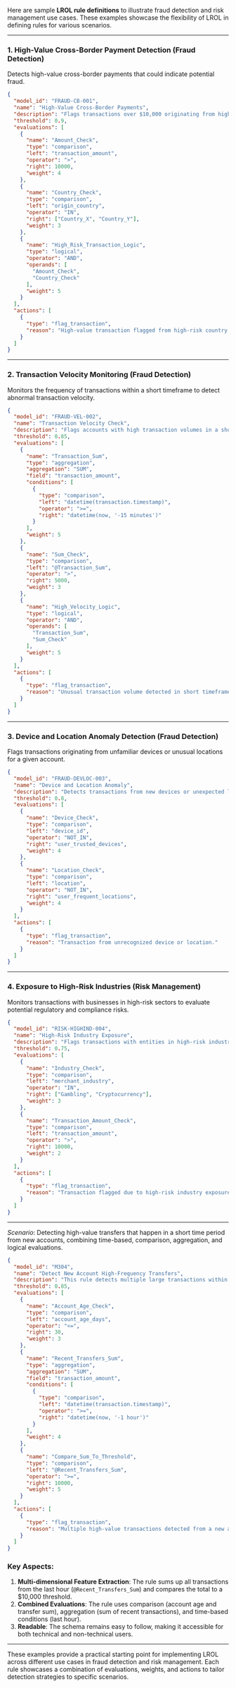 Here are sample **LROL rule definitions** to illustrate fraud detection and risk management use cases. These examples showcase the flexibility of LROL in defining rules for various scenarios.

---

### 1. **High-Value Cross-Border Payment Detection (Fraud Detection)**

Detects high-value cross-border payments that could indicate potential fraud.

```json
{
  "model_id": "FRAUD-CB-001",
  "name": "High-Value Cross-Border Payments",
  "description": "Flags transactions over $10,000 originating from high-risk countries.",
  "threshold": 0.9,
  "evaluations": [
    {
      "name": "Amount_Check",
      "type": "comparison",
      "left": "transaction_amount",
      "operator": ">",
      "right": 10000,
      "weight": 4
    },
    {
      "name": "Country_Check",
      "type": "comparison",
      "left": "origin_country",
      "operator": "IN",
      "right": ["Country_X", "Country_Y"],
      "weight": 3
    },
    {
      "name": "High_Risk_Transaction_Logic",
      "type": "logical",
      "operator": "AND",
      "operands": [
        "Amount_Check",
        "Country_Check"
      ],
      "weight": 5
    }
  ],
  "actions": [
    {
      "type": "flag_transaction",
      "reason": "High-value transaction flagged from high-risk country."
    }
  ]
}
```

---

### 2. **Transaction Velocity Monitoring (Fraud Detection)**

Monitors the frequency of transactions within a short timeframe to detect abnormal transaction velocity.

```json
{
  "model_id": "FRAUD-VEL-002",
  "name": "Transaction Velocity Check",
  "description": "Flags accounts with high transaction volumes in a short period.",
  "threshold": 0.85,
  "evaluations": [
    {
      "name": "Transaction_Sum",
      "type": "aggregation",
      "aggregation": "SUM",
      "field": "transaction_amount",
      "conditions": [
        {
          "type": "comparison",
          "left": "datetime(transaction.timestamp)",
          "operator": ">=",
          "right": "datetime(now, '-15 minutes')"
        }
      ],
      "weight": 5
    },
    {
      "name": "Sum_Check",
      "type": "comparison",
      "left": "@Transaction_Sum",
      "operator": ">",
      "right": 5000,
      "weight": 3
    },
    {
      "name": "High_Velocity_Logic",
      "type": "logical",
      "operator": "AND",
      "operands": [
        "Transaction_Sum",
        "Sum_Check"
      ],
      "weight": 5
    }
  ],
  "actions": [
    {
      "type": "flag_transaction",
      "reason": "Unusual transaction volume detected in short timeframe."
    }
  ]
}
```

---

### 3. **Device and Location Anomaly Detection (Fraud Detection)**

Flags transactions originating from unfamiliar devices or unusual locations for a given account.

```json
{
  "model_id": "FRAUD-DEVLOC-003",
  "name": "Device and Location Anomaly",
  "description": "Detects transactions from new devices or unexpected locations.",
  "threshold": 0.8,
  "evaluations": [
    {
      "name": "Device_Check",
      "type": "comparison",
      "left": "device_id",
      "operator": "NOT_IN",
      "right": "user_trusted_devices",
      "weight": 4
    },
    {
      "name": "Location_Check",
      "type": "comparison",
      "left": "location",
      "operator": "NOT_IN",
      "right": "user_frequent_locations",
      "weight": 4
    }
  ],
  "actions": [
    {
      "type": "flag_transaction",
      "reason": "Transaction from unrecognized device or location."
    }
  ]
}
```

---

### 4. **Exposure to High-Risk Industries (Risk Management)**

Monitors transactions with businesses in high-risk sectors to evaluate potential regulatory and compliance risks.

```json
{
  "model_id": "RISK-HIGHIND-004",
  "name": "High-Risk Industry Exposure",
  "description": "Flags transactions with entities in high-risk industries.",
  "threshold": 0.75,
  "evaluations": [
    {
      "name": "Industry_Check",
      "type": "comparison",
      "left": "merchant_industry",
      "operator": "IN",
      "right": ["Gambling", "Cryptocurrency"],
      "weight": 3
    },
    {
      "name": "Transaction_Amount_Check",
      "type": "comparison",
      "left": "transaction_amount",
      "operator": ">",
      "right": 10000,
      "weight": 2
    }
  ],
  "actions": [
    {
      "type": "flag_transaction",
      "reason": "Transaction flagged due to high-risk industry exposure."
    }
  ]
}
```

---
*Scenario*: Detecting high-value transfers that happen in a short time period from new accounts, combining time-based, comparison, aggregation, and logical evaluations.

```json
{
  "model_id": "M304",
  "name": "Detect New Account High-Frequency Transfers",
  "description": "This rule detects multiple large transactions within a short time period from accounts less than 30 days old.",
  "threshold": 0.85,
  "evaluations": [
    {
      "name": "Account_Age_Check",
      "type": "comparison",
      "left": "account_age_days",
      "operator": "<=",
      "right": 30,
      "weight": 3
    },
    {
      "name": "Recent_Transfers_Sum",
      "type": "aggregation",
      "aggregation": "SUM",
      "field": "transaction_amount",
      "conditions": [
        {
          "type": "comparison",
          "left": "datetime(transaction.timestamp)",
          "operator": ">=",
          "right": "datetime(now, '-1 hour')"
        }
      ],
      "weight": 4
    },
    {
      "name": "Compare_Sum_To_Threshold",
      "type": "comparison",
      "left": "@Recent_Transfers_Sum",
      "operator": ">=",
      "right": 10000,
      "weight": 5
    }
  ],
  "actions": [
    {
      "type": "flag_transaction",
      "reason": "Multiple high-value transactions detected from a new account within a short time window."
    }
  ]
}

```

### Key Aspects:

1. **Multi-dimensional Feature Extraction**: The rule sums up all transactions from the last hour (`@Recent_Transfers_Sum`) and compares the total to a $10,000 threshold.
2. **Combined Evaluations**: The rule uses comparison (account age and transfer sum), aggregation (sum of recent transactions), and time-based conditions (last hour).
3. **Readable**: The schema remains easy to follow, making it accessible for both technical and non-technical users.

---

These examples provide a practical starting point for implementing LROL across different use cases in fraud detection and risk management. Each rule showcases a combination of evaluations, weights, and actions to tailor detection strategies to specific scenarios.